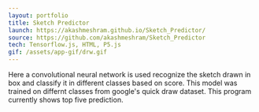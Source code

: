 ```yaml
---
layout: portfolio
title: Sketch Predictor
launch: https://akashmeshram.github.io/Sketch_Predictor/
source: https://github.com/akashmeshram/Sketch_Predictor
tech: Tensorflow.js, HTML, P5.js
gif: /assets/app-gif/drw.gif
---
```


Here a convolutional neural network is used recognize the sketch drawn in box and classify it in different classes based on score.
This model was trained on differnt classes from google's quick draw dataset. This program currently shows top five prediction.
